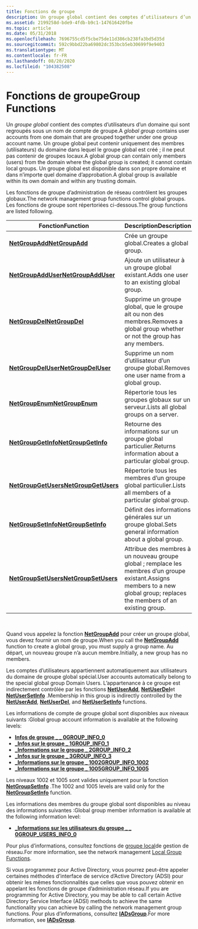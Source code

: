 ```yaml
---
title: Fonctions de groupe
description: Un groupe global contient des comptes d’utilisateurs d’un domaine qui sont regroupés sous un nom de compte de groupe.
ms.assetid: 2199258d-bde9-4fdb-b9c1-147616420fbe
ms.topic: article
ms.date: 05/31/2018
ms.openlocfilehash: 7696755cd5f5cbe75de11d386cb238fa3bd5d35d
ms.sourcegitcommit: 592c9bbd22ba69802dc353bcb5eb30699f9e9403
ms.translationtype: MT
ms.contentlocale: fr-FR
ms.lasthandoff: 08/20/2020
ms.locfileid: "104382508"
---
```

# <a name="group-functions"></a><span data-ttu-id="064fa-103">Fonctions de groupe</span><span class="sxs-lookup"><span data-stu-id="064fa-103">Group Functions</span></span>

<span data-ttu-id="064fa-104">Un *groupe global* contient des comptes d’utilisateurs d’un domaine qui sont regroupés sous un nom de compte de groupe.</span><span class="sxs-lookup"><span data-stu-id="064fa-104">A *global group* contains user accounts from one domain that are grouped together under one group account name.</span></span> <span data-ttu-id="064fa-105">Un groupe global peut contenir uniquement des membres (utilisateurs) du domaine dans lequel le groupe global est créé ; il ne peut pas contenir de groupes locaux.</span><span class="sxs-lookup"><span data-stu-id="064fa-105">A global group can contain only members (users) from the domain where the global group is created; it cannot contain local groups.</span></span> <span data-ttu-id="064fa-106">Un groupe global est disponible dans son propre domaine et dans n’importe quel domaine d’approbation.</span><span class="sxs-lookup"><span data-stu-id="064fa-106">A global group is available within its own domain and within any trusting domain.</span></span>

<span data-ttu-id="064fa-107">Les fonctions de groupe d’administration de réseau contrôlent les groupes globaux.</span><span class="sxs-lookup"><span data-stu-id="064fa-107">The network management group functions control global groups.</span></span> <span data-ttu-id="064fa-108">Les fonctions de groupe sont répertoriées ci-dessous.</span><span class="sxs-lookup"><span data-stu-id="064fa-108">The group functions are listed following.</span></span>



| <span data-ttu-id="064fa-109">Fonction</span><span class="sxs-lookup"><span data-stu-id="064fa-109">Function</span></span>                                     | <span data-ttu-id="064fa-110">Description</span><span class="sxs-lookup"><span data-stu-id="064fa-110">Description</span></span>                                                                       |
|----------------------------------------------|-----------------------------------------------------------------------------------|
| [<span data-ttu-id="064fa-111">**NetGroupAdd**</span><span class="sxs-lookup"><span data-stu-id="064fa-111">**NetGroupAdd**</span></span>](/windows/desktop/api/Lmaccess/nf-lmaccess-netgroupadd)           | <span data-ttu-id="064fa-112">Crée un groupe global.</span><span class="sxs-lookup"><span data-stu-id="064fa-112">Creates a global group.</span></span>                                                           |
| [<span data-ttu-id="064fa-113">**NetGroupAddUser**</span><span class="sxs-lookup"><span data-stu-id="064fa-113">**NetGroupAddUser**</span></span>](/windows/desktop/api/Lmaccess/nf-lmaccess-netgroupadduser)   | <span data-ttu-id="064fa-114">Ajoute un utilisateur à un groupe global existant.</span><span class="sxs-lookup"><span data-stu-id="064fa-114">Adds one user to an existing global group.</span></span>                                        |
| [<span data-ttu-id="064fa-115">**NetGroupDel**</span><span class="sxs-lookup"><span data-stu-id="064fa-115">**NetGroupDel**</span></span>](/windows/desktop/api/Lmaccess/nf-lmaccess-netgroupdel)           | <span data-ttu-id="064fa-116">Supprime un groupe global, que le groupe ait ou non des membres.</span><span class="sxs-lookup"><span data-stu-id="064fa-116">Removes a global group whether or not the group has any members.</span></span>                  |
| [<span data-ttu-id="064fa-117">**NetGroupDelUser**</span><span class="sxs-lookup"><span data-stu-id="064fa-117">**NetGroupDelUser**</span></span>](/windows/desktop/api/Lmaccess/nf-lmaccess-netgroupdeluser)   | <span data-ttu-id="064fa-118">Supprime un nom d’utilisateur d’un groupe global.</span><span class="sxs-lookup"><span data-stu-id="064fa-118">Removes one user name from a global group.</span></span>                                        |
| [<span data-ttu-id="064fa-119">**NetGroupEnum**</span><span class="sxs-lookup"><span data-stu-id="064fa-119">**NetGroupEnum**</span></span>](/windows/desktop/api/Lmaccess/nf-lmaccess-netgroupenum)         | <span data-ttu-id="064fa-120">Répertorie tous les groupes globaux sur un serveur.</span><span class="sxs-lookup"><span data-stu-id="064fa-120">Lists all global groups on a server.</span></span>                                              |
| [<span data-ttu-id="064fa-121">**NetGroupGetInfo**</span><span class="sxs-lookup"><span data-stu-id="064fa-121">**NetGroupGetInfo**</span></span>](/windows/desktop/api/Lmaccess/nf-lmaccess-netgroupgetinfo)   | <span data-ttu-id="064fa-122">Retourne des informations sur un groupe global particulier.</span><span class="sxs-lookup"><span data-stu-id="064fa-122">Returns information about a particular global group.</span></span>                              |
| [<span data-ttu-id="064fa-123">**NetGroupGetUsers**</span><span class="sxs-lookup"><span data-stu-id="064fa-123">**NetGroupGetUsers**</span></span>](/windows/desktop/api/Lmaccess/nf-lmaccess-netgroupgetusers) | <span data-ttu-id="064fa-124">Répertorie tous les membres d’un groupe global particulier.</span><span class="sxs-lookup"><span data-stu-id="064fa-124">Lists all members of a particular global group.</span></span>                                   |
| [<span data-ttu-id="064fa-125">**NetGroupSetInfo**</span><span class="sxs-lookup"><span data-stu-id="064fa-125">**NetGroupSetInfo**</span></span>](/windows/desktop/api/Lmaccess/nf-lmaccess-netgroupsetinfo)   | <span data-ttu-id="064fa-126">Définit des informations générales sur un groupe global.</span><span class="sxs-lookup"><span data-stu-id="064fa-126">Sets general information about a global group.</span></span>                                    |
| [<span data-ttu-id="064fa-127">**NetGroupSetUsers**</span><span class="sxs-lookup"><span data-stu-id="064fa-127">**NetGroupSetUsers**</span></span>](/windows/desktop/api/Lmaccess/nf-lmaccess-netgroupsetusers) | <span data-ttu-id="064fa-128">Attribue des membres à un nouveau groupe global ; remplace les membres d’un groupe existant.</span><span class="sxs-lookup"><span data-stu-id="064fa-128">Assigns members to a new global group; replaces the members of an existing group.</span></span> |



 

<span data-ttu-id="064fa-129">Quand vous appelez la fonction [**NetGroupAdd**](/windows/desktop/api/Lmaccess/nf-lmaccess-netgroupadd) pour créer un groupe global, vous devez fournir un nom de groupe.</span><span class="sxs-lookup"><span data-stu-id="064fa-129">When you call the [**NetGroupAdd**](/windows/desktop/api/Lmaccess/nf-lmaccess-netgroupadd) function to create a global group, you must supply a group name.</span></span> <span data-ttu-id="064fa-130">Au départ, un nouveau groupe n’a aucun membre.</span><span class="sxs-lookup"><span data-stu-id="064fa-130">Initially, a new group has no members.</span></span>

<span data-ttu-id="064fa-131">Les comptes d’utilisateurs appartiennent automatiquement aux utilisateurs du domaine de groupe global spécial.</span><span class="sxs-lookup"><span data-stu-id="064fa-131">User accounts automatically belong to the special global group Domain Users.</span></span> <span data-ttu-id="064fa-132">L’appartenance à ce groupe est indirectement contrôlée par les fonctions [**NetUserAdd**](/windows/desktop/api/Lmaccess/nf-lmaccess-netuseradd), [**NetUserDel**](/windows/desktop/api/Lmaccess/nf-lmaccess-netuserdel)et [**NetUserSetInfo**](/windows/desktop/api/Lmaccess/nf-lmaccess-netusersetinfo) .</span><span class="sxs-lookup"><span data-stu-id="064fa-132">Membership in this group is indirectly controlled by the [**NetUserAdd**](/windows/desktop/api/Lmaccess/nf-lmaccess-netuseradd), [**NetUserDel**](/windows/desktop/api/Lmaccess/nf-lmaccess-netuserdel), and [**NetUserSetInfo**](/windows/desktop/api/Lmaccess/nf-lmaccess-netusersetinfo) functions.</span></span>

<span data-ttu-id="064fa-133">Les informations de compte de groupe global sont disponibles aux niveaux suivants :</span><span class="sxs-lookup"><span data-stu-id="064fa-133">Global group account information is available at the following levels:</span></span>

-   [<span data-ttu-id="064fa-134">**Infos de groupe \_ \_ 0**</span><span class="sxs-lookup"><span data-stu-id="064fa-134">**GROUP\_INFO\_0**</span></span>](/windows/desktop/api/Lmaccess/ns-lmaccess-group_info_0)
-   [<span data-ttu-id="064fa-135">**\_Infos sur le groupe \_ 1**</span><span class="sxs-lookup"><span data-stu-id="064fa-135">**GROUP\_INFO\_1**</span></span>](/windows/desktop/api/Lmaccess/ns-lmaccess-group_info_1)
-   [<span data-ttu-id="064fa-136">**\_Informations sur le groupe \_ 2**</span><span class="sxs-lookup"><span data-stu-id="064fa-136">**GROUP\_INFO\_2**</span></span>](/windows/desktop/api/Lmaccess/ns-lmaccess-group_info_2)
-   [<span data-ttu-id="064fa-137">**\_Infos sur le groupe \_ 3**</span><span class="sxs-lookup"><span data-stu-id="064fa-137">**GROUP\_INFO\_3**</span></span>](/windows/desktop/api/Lmaccess/ns-lmaccess-group_info_3)
-   [<span data-ttu-id="064fa-138">**\_Informations sur le groupe \_ 1002**</span><span class="sxs-lookup"><span data-stu-id="064fa-138">**GROUP\_INFO\_1002**</span></span>](/windows/desktop/api/Lmaccess/ns-lmaccess-group_info_1002)
-   [<span data-ttu-id="064fa-139">**\_Informations sur le groupe \_ 1005**</span><span class="sxs-lookup"><span data-stu-id="064fa-139">**GROUP\_INFO\_1005**</span></span>](/windows/desktop/api/Lmaccess/ns-lmaccess-group_info_1005)

<span data-ttu-id="064fa-140">Les niveaux 1002 et 1005 sont valides uniquement pour la fonction [**NetGroupSetInfo**](/windows/desktop/api/Lmaccess/nf-lmaccess-netgroupsetinfo) .</span><span class="sxs-lookup"><span data-stu-id="064fa-140">The 1002 and 1005 levels are valid only for the [**NetGroupSetInfo**](/windows/desktop/api/Lmaccess/nf-lmaccess-netgroupsetinfo) function.</span></span>

<span data-ttu-id="064fa-141">Les informations des membres du groupe global sont disponibles au niveau des informations suivantes :</span><span class="sxs-lookup"><span data-stu-id="064fa-141">Global group member information is available at the following information level:</span></span>

-   [<span data-ttu-id="064fa-142">**\_Informations sur les utilisateurs du groupe \_ \_ 0**</span><span class="sxs-lookup"><span data-stu-id="064fa-142">**GROUP\_USERS\_INFO\_0**</span></span>](/windows/desktop/api/Lmaccess/ns-lmaccess-group_users_info_0)

<span data-ttu-id="064fa-143">Pour plus d’informations, consultez fonctions de [groupe local](local-group-functions.md)de gestion de réseau.</span><span class="sxs-lookup"><span data-stu-id="064fa-143">For more information, see the network management [Local Group Functions](local-group-functions.md).</span></span>

<span data-ttu-id="064fa-144">Si vous programmez pour Active Directory, vous pourrez peut-être appeler certaines méthodes d’interface de service d’Active Directory (ADSI) pour obtenir les mêmes fonctionnalités que celles que vous pouvez obtenir en appelant les fonctions de groupe d’administration réseau.</span><span class="sxs-lookup"><span data-stu-id="064fa-144">If you are programming for Active Directory, you may be able to call certain Active Directory Service Interface (ADSI) methods to achieve the same functionality you can achieve by calling the network management group functions.</span></span> <span data-ttu-id="064fa-145">Pour plus d’informations, consultez [**IADsGroup**](/windows/desktop/api/iads/nn-iads-iadsgroup).</span><span class="sxs-lookup"><span data-stu-id="064fa-145">For more information, see [**IADsGroup**](/windows/desktop/api/iads/nn-iads-iadsgroup).</span></span>

 

 